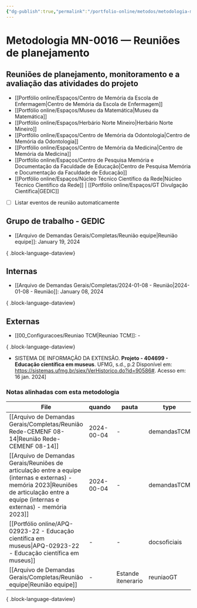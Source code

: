 ```yaml
---
{"dg-publish":true,"permalink":"/portfolio-online/metodos/metodologia-mn-0016-reunioes-de-planejamento-monitoramento-e-a-avaliacao/","tags":["💼/🎯/🛠️"],"created":"2024-02-14T12:36:20.097-03:00","updated":"2024-02-11T11:52:34.508-03:00"}
---
```



# Metodologia MN-0016 — Reuniões de planejamento

## Reuniões de planejamento, monitoramento e a avaliação das atividades do projeto

- [[Portfólio online/Espaços/Centro de Memória da Escola de Enfermagem\|Centro de Memória da Escola de Enfermagem]]
- [[Portfólio online/Espaços/Museu da Matemática\|Museu da Matemática]]
- [[Portfólio online/Espaços/Herbário Norte Mineiro\|Herbário Norte Mineiro]]
- [[Portfólio online/Espaços/Centro de Memória da Odontologia\|Centro de Memória da Odontologia]]
- [[Portfólio online/Espaços/Centro de Memória da Medicina\|Centro de Memória da Medicina]]
- [[Portfólio online/Espaços/Centro de Pesquisa Memória e Documentação da Faculdade de Educação\|Centro de Pesquisa Memória e Documentação da Faculdade de Educação]]
- [[Portfólio online/Espaços/Núcleo Técnico Científico da Rede\|Núcleo Técnico Científico da Rede]] | [[Portfólio online/Espaços/GT Divulgação Científica\|GEDIC]]

- [ ] Listar eventos de reunião automaticamente

## Grupo de trabalho - GEDIC

- [[Arquivo de Demandas Gerais/Completas/Reunião equipe\|Reunião equipe]]: January 19, 2024

{ .block-language-dataview}

## Internas

- [[Arquivo de Demandas Gerais/Completas/2024-01-08 - Reunião\|2024-01-08 - Reunião]]: January 08, 2024

{ .block-language-dataview}

## Externas

- [[00_Configuracoes/Reuniao TCM\|Reuniao TCM]]: \-

{ .block-language-dataview}

- SISTEMA DE INFORMAÇÃO DA EXTENSÃO. **Projeto - 404699 - Educação científica em museus**. UFMG, s.d., p.2 Disponível em: <https://sistemas.ufmg.br/siex/VerHistorico.do?id=90586#>. Acesso em: 16 jan. 2024]

### Notas alinhadas com esta metodologia

| File                                                                                                                                                                                       | quando     | pauta              | type         | created    |
| ------------------------------------------------------------------------------------------------------------------------------------------------------------------------------------------ | ---------- | ------------------ | ------------ | ---------- |
| [[Arquivo de Demandas Gerais/Completas/Reunião Rede-CEMENF 08-14\|Reunião Rede-CEMENF 08-14]]                                                                                           | 2024-00-04 | \-                 | demandasTCM  | 2024-00-04 |
| [[Arquivo de Demandas Gerais/Reuniões de articulação entre a equipe (internas e externas) - memória 2023\|Reuniões de articulação entre a equipe (internas e externas) - memória 2023]] | 2024-00-04 | \-                 | demandasTCM  | 2024-00-04 |
| [[Portfólio online/APQ-02923-22 - Educação científica em museus\|APQ-02923-22 - Educação científica em museus]]                                                                         | \-         | \-                 | docsoficiais | 2024-00-16 |
| [[Arquivo de Demandas Gerais/Completas/Reunião equipe\|Reunião equipe]]                                                                                                                 | \-         | Estande itenerario | reuniaoGT    | 2024-00-19 |

{ .block-language-dataview}
